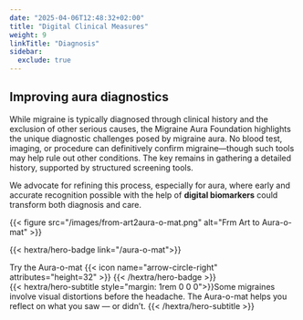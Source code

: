 ```yaml
---
date: "2025-04-06T12:48:32+02:00"
title: "Digital Clinical Measures"
weight: 9
linkTitle: "Diagnosis"
sidebar:
  exclude: true
---
```



## Improving aura diagnostics

While migraine is typically diagnosed through clinical history and the exclusion of other serious causes, the Migraine Aura Foundation highlights the unique diagnostic challenges posed by migraine aura. No blood test, imaging, or procedure can definitively confirm migraine—though such tools may help rule out other conditions. The key remains in gathering a detailed history, supported by structured screening tools. 

We advocate for refining this process, especially for aura, where early and accurate recognition possible with the help of **digital biomarkers** could transform both diagnosis and care.


{{< figure src="/images/from-art2aura-o-mat.png" alt="Frm Art to Aura-o-mat"  >}}

{{< hextra/hero-badge link="/aura-o-mat">}}
  <div class="hx-w-2 hx-h-2 hx-rounded-full hx-bg-primary-400"></div>
  <span class="hx-text-lg">Try the Aura-o-mat</span>
  {{< icon name="arrow-circle-right" attributes="height=32" >}}
{{< /hextra/hero-badge >}}


<div class="hx-mb-12">
{{< hextra/hero-subtitle style="margin: 1rem 0 0 0">}}Some migraines involve visual distortions before the headache. The Aura-o-mat helps you reflect on what you saw — or didn’t.
    {{< /hextra/hero-subtitle >}}
</div>
